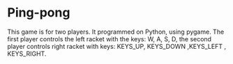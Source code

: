 # Ping-pong
This game is for two players. It programmed on Python, using pygame. The first player controls the left racket with the keys: W, A, S, D, the second player controls right racket with keys: KEYS_UP, KEYS_DOWN ,KEYS_LEFT , KEYS_RIGHT. 
